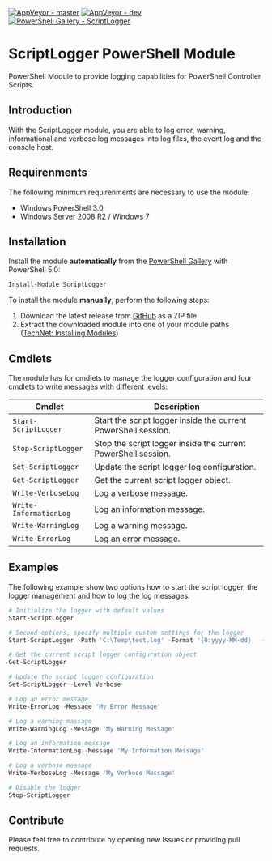 [![AppVeyor - master](https://ci.appveyor.com/api/projects/status/syyabalhc1ivgei7/branch/master?svg=true)](https://ci.appveyor.com/project/claudiospizzi/scriptlogger/branch/master) [![AppVeyor - dev](https://ci.appveyor.com/api/projects/status/syyabalhc1ivgei7/branch/dev?svg=true)](https://ci.appveyor.com/project/claudiospizzi/scriptlogger/branch/dev) [![PowerShell Gallery - ScriptLogger](https://img.shields.io/badge/PowerShell%20Gallery-ScriptLogger-0072C6.svg)](https://www.powershellgallery.com/packages/ScriptLogger)

# ScriptLogger PowerShell Module
PowerShell Module to provide logging capabilities for PowerShell Controller Scripts.


## Introduction

With the ScriptLogger module, you are able to log error, warning, informational and verbose log messages into log files, the event log and the console host.


## Requirenments

The following minimum requirenments are necessary to use the module:

* Windows PowerShell 3.0
* Windows Server 2008 R2 / Windows 7


## Installation

Install the module **automatically** from the [PowerShell Gallery](https://www.powershellgallery.com/packages/ScriptLogger) with PowerShell 5.0:

```powershell
Install-Module ScriptLogger
```

To install the module **manually**, perform the following steps:

1. Download the latest release from [GitHub](https://github.com/claudiospizzi/ScriptLogger/releases) as a ZIP file
2. Extract the downloaded module into one of your module paths ([TechNet: Installing Modules](https://technet.microsoft.com/en-us/library/dd878350))


## Cmdlets

The module has for cmdlets to manage the logger configuration and four cmdlets to write messages with different levels:

| Cmdlet                  | Description                                                     |
| ----------------------- | --------------------------------------------------------------- |
| `Start-ScriptLogger`    | Start the script logger inside the current PowerShell session.  |
| `Stop-ScriptLogger`     | Stop the script logger inside the current PowerShell session.   |
| `Set-ScriptLogger`      | Update the script logger log configuration.                     |
| `Get-ScriptLogger`      | Get the current script logger object.                           |
| `Write-VerboseLog`      | Log a verbose message.                                          |
| `Write-InformationLog`  | Log an information message.                                     |
| `Write-WarningLog`      | Log a warning message.                                          |
| `Write-ErrorLog`        | Log an error message.                                           |



## Examples

The following example show two options how to start the script logger, the logger management and how to log the log messages.

```powershell
# Initialize the logger with default values
Start-ScriptLogger

# Second options, specify multiple custom settings for the logger
Start-ScriptLogger -Path 'C:\Temp\test.log' -Format '{0:yyyy-MM-dd}   {0:HH:mm:ss}   {1}   {2}   {3,-11}   {4}' -Level Warning -SkipEventLog -HideConsoleOutput

# Get the current script logger configuration object
Get-ScriptLogger

# Update the script logger configuration
Set-ScriptLogger -Level Verbose

# Log an error message
Write-ErrorLog -Message 'My Error Message'

# Log a warning massage
Write-WarningLog -Message 'My Warning Message'

# Log an information message
Write-InformationLog -Message 'My Information Message'

# Log a verbose message
Write-VerboseLog -Message 'My Verbose Message'

# Disable the logger
Stop-ScriptLogger
```


## Contribute

Please feel free to contribute by opening new issues or providing pull requests.
